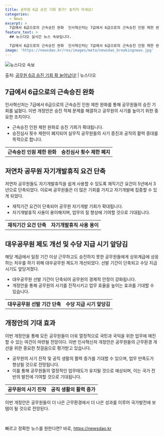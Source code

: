 ```yaml
---
title: 공무원 6급 승진 기회 증가! 놓치지 마세요!
categories:
  - News
excerpt: >
  7급에서 6급으로의 근속승진 완화  인사혁신처는 7급에서 6급으로의 근속승진 인원 제한 완화를 통해 공무원들…
feature_text: >
  ## 뉴스다오 실시간 뉴스 속보입니다.

  7급에서 6급으로의 근속승진 완화  인사혁신처는 7급에서 6급으로의 근속승진 인원 제한 완화를 통해 공무원들…
image: 'https://newsdao.kr/res/images/meta/newsdao_breakingnews.jpg'
---
```


![뉴스다오 속보](https://newsdao.kr/res/images/meta/newsdao_breakingnews.jpg)

<p>출처: <a href="https://newsdao.kr/4418" rel="dofollow">공무원 6급 승진 기회 확 늘어났다!</a> | 뉴스다오</p>

<h2 data-ke-size="size26">7급에서 6급으로의 근속승진 완화</h2>
<p data-ke-size="size16">인사혁신처는 7급에서 6급으로의 근속승진 인원 제한 완화를 통해 공무원들의 승진 기회를 넓혔다. 이번 개정안은 승진 적체 문제를 해결하고 공무원의 사기를 높이기 위한 중요한 조치이다.</p>
<ul>
    <li>근속승진 인원 제한 완화로 승진 기회가 확대됩니다.</li>
    <li>승진심사 횟수 제한이 폐지되어 실무직 공무원들의 사기 증진과 공직의 활력 증대를 목적으로 합니다.</li>
</ul>
<table>
    <tr>
        <td style="text-align: center; height: 17px;"><b>근속승진 인원 제한 완화</b></td>
        <td style="text-align: center; height: 17px;"><b>승진심사 횟수 제한 폐지</b></td>
    </tr>
</table>

<h2 data-ke-size="size26">저연차 공무원 자기개발휴직 요건 단축</h2>
<p data-ke-size="size16">저연차 공무원들도 자기개발휴직을 쉽게 사용할 수 있도록 재직기간 요건이 5년에서 3년으로 단축되었다. 이로써 공무원들은 더 많은 기회를 가지고 자기개발에 집중할 수 있게 되었다.</p>
<ul>
    <li>재직기간 요건이 단축되어 공무원 자기개발 기회가 확대됩니다.</li>
    <li>자기개발휴직 사용이 용이해지며, 업무의 질 향상에 기여할 것으로 기대됩니다.</li>
</ul>
<table>
    <tr>
        <td style="text-align: center; height: 17px;"><b>재직기간 요건 단축</b></td>
        <td style="text-align: center; height: 17px;"><b>자기개발휴직 사용 용이</b></td>
    </tr>
</table>

<h2 data-ke-size="size26">대우공무원 제도 개선 및 수당 지급 시기 앞당김</h2>
<p data-ke-size="size16">해당 계급에서 일정 기간 이상 근무하고도 승진하지 못한 공무원들에게 상위계급에 상응하는 처우를 하기 위해 대우공무원 제도가 개선되었다. 선발 기간이 단축되고 수당 지급 시기도 앞당겨졌다.</p>
<ul>
    <li>대우공무원 선발 기간이 단축되어 공무원의 경제적 안정이 강화됩니다.</li>
    <li>개정안을 통해 공무원의 사기를 진작시키고 업무 효율을 높이는 효과를 기대할 수 있습니다.</li>
</ul>
<table>
    <tr>
        <td style="text-align: center; height: 17px;"><b>대우공무원 선발 기간 단축</b></td>
        <td style="text-align: center; height: 17px;"><b>수당 지급 시기 앞당김</b></td>
    </tr>
</table>

<h2 data-ke-size="size26">개정안의 기대 효과</h2>
<p data-ke-size="size16">이번 개정안을 통해 모든 공무원들이 더욱 열정적으로 국민과 국익을 위한 업무에 매진할 수 있는 여건이 마련될 전망이다. 이번 인사혁신처 개정안은 공무원들의 근무환경 개선을 위한 중요한 첫걸음으로 평가받고 있습니다.</p>
<ul>
    <li>공무원의 사기 진작 및 공직 생활의 활력 증가를 기대할 수 있으며, 업무 만족도가 향상될 것으로 전망됩니다.</li>
    <li>이를 통해 공무원들의 열정적인 업무태도가 유지될 것으로 예상되며, 이는 국가 전반의 발전에 기여할 것으로 기대됩니다.</li>
</ul>
<table>
    <tr>
        <td style="text-align: center; height: 17px;"><b>공무원의 사기 진작</b></td>
        <td style="text-align: center; height: 17px;"><b>공직 생활의 활력 증가</b></td>
    </tr>
</table>
<p data-ke-size="size16">이번 개정안은 공무원들이 더 나은 근무환경에서 더 나은 성과를 이루어 국가발전에 보탬이 될 것으로 전망된다.</p>
<p data-ke-size="size16">&nbsp;</p> 

빠르고 정확한 뉴스를 원한다면? 바로, <a href="https://newsdao.kr" rel="dofollow">https://newsdao.kr</a>


    
